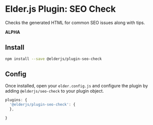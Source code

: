 # Elder.js Plugin: SEO Check

Checks the generated HTML for common SEO issues along with tips.

**ALPHA**

## Install

```bash
npm install --save @elderjs/plugin-seo-check
```

## Config

Once installed, open your `elder.config.js` and configure the plugin by adding `@elderjs/seo-check` to your plugin object.

```javascript
plugins: {
  '@elderjs/plugin-seo-check': {
  },

}
```
